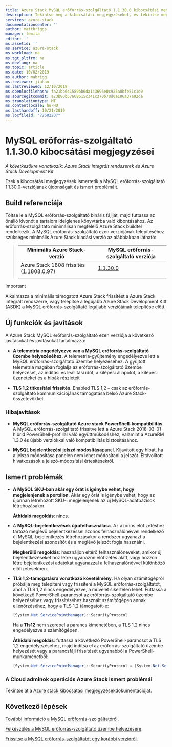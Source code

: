 ```yaml
---
title: Azure Stack MySQL erőforrás-szolgáltató 1.1.30.0 kibocsátási megjegyzései | Microsoft Docs
description: Tekintse meg a kibocsátási megjegyzéseket, és tekintse meg a Azure Stack MySQL erőforrás-szolgáltató 1.1.30.0 frissítésének újdonságait.
services: azure-stack
documentationcenter: ''
author: mattbriggs
manager: femila
editor: ''
ms.assetid: ''
ms.service: azure-stack
ms.workload: na
ms.tgt_pltfrm: na
ms.devlang: na
ms.topic: article
ms.date: 10/02/2019
ms.author: mabrigg
ms.reviewer: jiahan
ms.lastreviewed: 12/10/2018
ms.openlocfilehash: fa21bb641589bb6da143696e0c925a0bfe51c1d0
ms.sourcegitcommit: a23b80b57668615c341c370b70d0a106a37a02da
ms.translationtype: MT
ms.contentlocale: hu-HU
ms.lasthandoff: 10/21/2019
ms.locfileid: "72682207"
---
```

# <a name="mysql-resource-provider-11300-release-notes"></a>MySQL erőforrás-szolgáltató 1.1.30.0 kibocsátási megjegyzései

*A következőkre vonatkozik: Azure Stack integrált rendszerek és Azure Stack Development Kit*

Ezek a kibocsátási megjegyzések ismertetik a MySQL erőforrás-szolgáltató 1.1.30.0-verziójának újdonságait és ismert problémáit.

## <a name="build-reference"></a>Build referenciája
Töltse le a MySQL erőforrás-szolgáltató bináris fájlját, majd futtassa az önálló kivonót a tartalom ideiglenes könyvtárba való kibontásához. Az erőforrás-szolgáltató minimálisan megfelelő Azure Stack buildtel rendelkezik. A MySQL erőforrás-szolgáltató ezen verziójának telepítéséhez szükséges minimális Azure Stack kiadási verzió az alábbiakban látható:

> |Minimális Azure Stack-verzió|MySQL erőforrás-szolgáltató verziója|
> |-----|-----|
> |Azure Stack 1808 frissítés (1.1808.0.97)|[1.1.30.0](https://aka.ms/azurestackmysqlrp11300)|
> |     |     |

> [!IMPORTANT]
> Alkalmazza a minimális támogatott Azure Stack frissítést a Azure Stack integrált rendszerre, vagy telepítse a legújabb Azure Stack Development Kitt (ASDK) a MySQL erőforrás-szolgáltató legújabb verziójának telepítése előtt.

## <a name="new-features-and-fixes"></a>Új funkciók és javítások
A Azure Stack MySQL erőforrás-szolgáltató ezen verziója a következő javításokat és javításokat tartalmazza:

- **A telemetria engedélyezve van a MySQL erőforrás-szolgáltató üzembe helyezéséhez**. A telemetria-gyűjtemény engedélyezve lett a MySQL erőforrás-szolgáltató üzembe helyezéséhez. A gyűjtött telemetria magában foglalja az erőforrás-szolgáltató üzembe helyezését, az indítási és leállítási időt, a kilépési állapotot, a kilépési üzeneteket és a hibák részleteit

- **TLS 1,2 titkosítási frissítés**. Enabled TLS 1,2 – csak az erőforrás-szolgáltató kommunikációjának támogatása belső Azure Stack-összetevőkkel. 

### <a name="fixes"></a>Hibajavítások

- **MySQL erőforrás-szolgáltató Azure stack PowerShell-kompatibilitás**. A MySQL erőforrás-szolgáltató frissítve lett a Azure Stack 2018-03-01 hibrid PowerShell-profillal való együttműködéshez, valamint a AzureRM 1.3.0 és újabb verziókkal való kompatibilitás biztosításához.

- **MySQL bejelentkezési jelszó módosítása**panel. Kijavított egy hibát, ha a jelszó módosítása panelen nem lehet módosítani a jelszót. Eltávolított hivatkozások a jelszó-módosítási értesítésekről.

## <a name="known-issues"></a>Ismert problémák

- **A MySQL SKU-ban akár egy órát is igénybe vehet, hogy megjelenjenek a portálon**. Akár egy órát is igénybe vehet, hogy az újonnan létrehozott SKU-i megjelenjenek az új MySQL-adatbázisok létrehozásakor.

    **Áthidaló megoldás**: nincs.

- A **MySQL-bejelentkezések újrafelhasználása**. Az azonos előfizetéshez tartozó meglévő bejelentkezéssel azonos felhasználónévvel rendelkező új MySQL-bejelentkezés létrehozásakor a rendszer ugyanazt a bejelentkezési azonosítót és a meglévő jelszót fogja használni.

    **Megkerülő megoldás**: használjon eltérő felhasználóneveket, amikor új bejelentkezéseket hoz létre ugyanazon előfizetés alatt, vagy hozzon létre bejelentkezési adatokat ugyanazzal a felhasználónévvel különböző előfizetésekben.

- **TLS 1,2-támogatásra vonatkozó követelmény**. Ha olyan számítógépről próbálja meg telepíteni vagy frissíteni a MySQL erőforrás-szolgáltatót, ahol a TLS 1,2 nincs engedélyezve, a művelet sikertelen lehet. Futtassa a következő PowerShell-parancsot az erőforrás-szolgáltató üzembe helyezéséhez vagy frissítéséhez használt számítógépen annak ellenőrzéséhez, hogy a TLS 1,2 támogatott-e:

  ```powershell
  [System.Net.ServicePointManager]::SecurityProtocol
  ```

  Ha a **Tls12** nem szerepel a parancs kimenetében, a TLS 1,2 nincs engedélyezve a számítógépen.

    **Áthidaló megoldás**: futtassa a következő PowerShell-parancsot a TLS 1,2 engedélyezéséhez, majd indítsa el az erőforrás-szolgáltató üzembe helyezését vagy a parancsfájl frissítését ugyanabból a PowerShell-munkamenetből:

    ```powershell
    [System.Net.ServicePointManager]::SecurityProtocol = [System.Net.SecurityProtocolType]::Tls12
    ```
 
### <a name="known-issues-for-cloud-admins-operating-azure-stack"></a>A Cloud adminok operációs Azure Stack ismert problémái
Tekintse át a [Azure stack kibocsátási megjegyzések](azure-stack-servicing-policy.md)dokumentációját.

## <a name="next-steps"></a>Következő lépések
[További információ a MySQL erőforrás-szolgáltatóról](azure-stack-mysql-resource-provider.md).

[Felkészülés a MySQL erőforrás-szolgáltató üzembe helyezésére](azure-stack-mysql-resource-provider-deploy.md#prerequisites).

[Frissítse a MySQL erőforrás-szolgáltatót egy korábbi verzióról](azure-stack-mysql-resource-provider-update.md). 